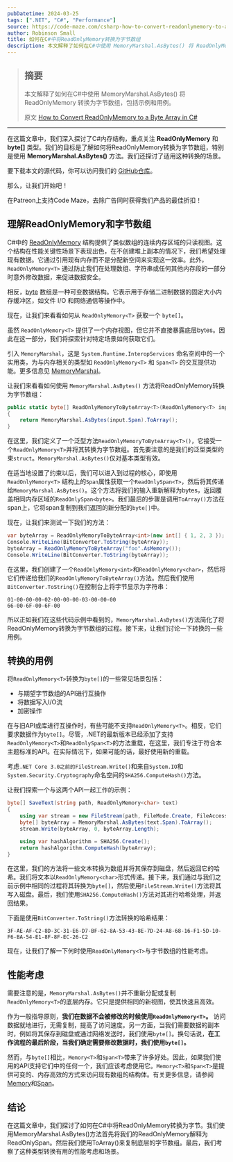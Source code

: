 ```yaml
---
pubDatetime: 2024-03-25
tags: [".NET", "C#", "Performance"]
source: https://code-maze.com/csharp-how-to-convert-readonlymemory-to-a-byte-array/
author: Robinson Small
title: 如何在C#中将ReadOnlyMemory转换为字节数组
description: 本文解释了如何在C#中使用 MemoryMarshal.AsBytes() 将 ReadOnlyMemory 转换为字节数组，包括示例和用例。
---
```


> ## 摘要
>
> 本文解释了如何在C#中使用 MemoryMarshal.AsBytes() 将 ReadOnlyMemory 转换为字节数组，包括示例和用例。
>
> 原文 [How to Convert ReadOnlyMemory to a Byte Array in C#](https://code-maze.com/csharp-how-to-convert-readonlymemory-to-a-byte-array/)

---

在这篇文章中，我们深入探讨了C#内存结构，重点关注 **ReadOnlyMemory<T>** 和 **byte\[\]** 类型。我们的目标是了解如何将ReadOnlyMemory转换为字节数组，特别是使用 **MemoryMarshal.AsBytes()** 方法。我们还探讨了适用这种转换的场景。

要下载本文的源代码，你可以访问我们的 [GitHub仓库](https://github.com/CodeMazeBlog/CodeMazeGuides/tree/main/collections-arrays/HowToConvertReadOnlyMemoryToByteArrayInCSharp)。

那么，让我们开始吧！

在Patreon上支持Code Maze，去除广告同时获得我们产品的最佳折扣！

## 理解ReadOnlyMemory和字节数组

C#中的 [ReadOnlyMemory](https://learn.microsoft.com/en-us/dotnet/api/system.readonlymemory-1?view=net-8.0) 结构提供了类似数组的连续内存区域的只读视图。这个结构在性能关键性场景下表现出色，在不创建堆上副本的情况下，我们希望处理现有数据。它通过引用现有内存而不是分配新空间来实现这一效率。此外，`ReadOnlyMemory<T>` 通过防止我们在处理数组、字符串或任何其他内存段的一部分时意外修改数据，来促进数据安全。

相反，[byte](https://learn.microsoft.com/en-us/dotnet/api/system.byte?view=net-8.0) 数组是一种可变数据结构。它表示用于存储二进制数据的固定大小内存缓冲区，如文件 I/O 和网络通信等操作中。

现在，让我们来看看如何从 `ReadOnlyMemory<T>` 获取一个 `byte[]`。

虽然 `ReadOnlyMemory<T>` 提供了一个内存视图，但它并不直接暴露底层bytes。因此在这一部分，我们将探索针对特定场景如何获取它们。

引入 `MemoryMarshal`，这是 `System.Runtime.InteropServices` 命名空间中的一个实用类，为与内存相关的类型如 `ReadOnlyMemory<T>` 和 `Span<T>` 的交互提供功能。更多信息见 [MemoryMarshal](https://learn.microsoft.com/en-us/dotnet/api/system.runtime.interopservices.memorymarshal?view=net-8.0)。

让我们来看看如何使用 `MemoryMarshal.AsBytes()` 方法将ReadOnlyMemory转换为字节数组：

```csharp
public static byte[] ReadOnlyMemoryToByteArray<T>(ReadOnlyMemory<T> input) where T : struct
{
    return MemoryMarshal.AsBytes(input.Span).ToArray();
}
```

在这里，我们定义了一个泛型方法`ReadOnlyMemoryToByteArray<T>()`，它接受一个`ReadOnlyMemory<T>`并将其转换为字节数组。首先要注意的是我们的泛型类型约束`struct`。`MemoryMarshal.AsBytes()`仅对基本类型有效。

在适当地设置了约束以后，我们可以进入到过程的核心，即使用`ReadOnlyMemory<T>` 结构上的`Span`属性获取一个`ReadOnlySpan<T>`，然后将其传递给`MemoryMarshal.AsBytes()`。这个方法将我们的输入重新解释为bytes，返回覆盖相同内存区域的`ReadOnlySpan<byte>`。我们最后的步骤是调用`ToArray()`方法在span上，它将span复制到我们返回的新分配的`byte[]`中。

现在，让我们来测试一下我们的方法：

```csharp
var byteArray = ReadOnlyMemoryToByteArray<int>(new int[] { 1, 2, 3 });
Console.WriteLine(BitConverter.ToString(byteArray));
byteArray = ReadOnlyMemoryToByteArray("foo".AsMemory());
Console.WriteLine(BitConverter.ToString(byteArray));
```

在这里，我们创建了一个`ReadOnlyMemory<int>`和`ReadOnlyMemory<char>`，然后将它们传递给我们的`ReadOnlyMemoryToByteArray()`方法。然后我们使用`BitConverter.ToString()`在控制台上将字节显示为字符串：

```shell
01-00-00-00-02-00-00-00-03-00-00-00
66-00-6F-00-6F-00
```

所以正如我们在这些代码示例中看到的，`MemoryMarshal.AsBytes()`方法简化了将ReadOnlyMemory转换为字节数组的过程。接下来，让我们讨论一下转换的一些用例。

## 转换的用例

将`ReadOnlyMemory<T>`转换为`byte[]`的一些常见场景包括：

- 与期望字节数组的API进行互操作
- 将数据写入I/O流
- 加密操作

在与旧API或库进行互操作时，有些可能不支持`ReadOnlyMemory<T>`。相反，它们要求数据作为`byte[]`。尽管，.NET的最新版本已经添加了支持`ReadOnlyMemory<T>`和`ReadOnlySpan<T>`的方法重载，在这里，我们专注于符合本主题标准的API。在实际情况下，如果可能的话，最好使用新的重载。

考虑`.NET Core 3.0之前的FileStream.Write()`和来自`System.IO`和`System.Security.Cryptography`命名空间的`SHA256.ComputeHash()`方法。

让我们探索一个与这两个API一起工作的示例：

```csharp
byte[] SaveText(string path, ReadOnlyMemory<char> text)
{
    using var stream = new FileStream(path, FileMode.Create, FileAccess.Write);
    byte[] byteArray = MemoryMarshal.AsBytes(text.Span).ToArray();
    stream.Write(byteArray, 0, byteArray.Length);

    using var hashAlgorithm = SHA256.Create();
    return hashAlgorithm.ComputeHash(byteArray);
}
```

在这里，我们的方法将一些文本转换为数组并将其保存到磁盘，然后返回它的哈希。我们将文本以`ReadOnlyMemory<char>`形式传递。接下来，我们通过与我们之前示例中相同的过程将其转换为`byte[]`，然后使用`FileStream.Write()`方法将其写入磁盘。最后，我们使用`SHA256.ComputeHash()`方法对其进行哈希处理，并返回结果。

下面是使用`BitConverter.ToString()`方法转换的哈希结果：

```shell
3F-AE-AF-C2-8D-3C-31-E6-D7-BF-62-8A-53-43-8E-7D-24-A8-68-16-F1-5D-10-F6-BA-54-E1-8F-8F-EC-26-C2
```

现在，让我们了解一下何时使用`ReadOnlyMemory<T>`与字节数组的性能考虑。

## 性能考虑

需要注意的是，`MemoryMarshal.AsBytes()`并不重新分配或复制`ReadOnlyMemory<T>`的底层内存。它只是提供相同的新视图，使其快速且高效。

作为一般指导原则，**我们在数据不会被修改的时候使用`ReadOnlyMemory<T>`。** 访问数据就地进行，无需复制，提高了访问速度。另一方面，当我们需要数据的副本时，例如将其保存到磁盘或通过网络发送时，我们使用`byte[]`。换句话说，**在工作流程的最后阶段，当我们确定需要修改数据时，我们使用`byte[]`。**

然而，与`byte[]`相比，`Memory<T>`和`Span<T>`带来了许多好处。因此，如果我们使用的API支持它们中的任何一个，我们应该考虑使用它。`Memory<T>`和`Span<T>`是提供可变的、内存高效的方式来访问现有数组的结构体。有关更多信息，请参阅[Memory](https://code-maze.com/csharp-using-memory/)和[Span](https://code-maze.com/csharp-span-to-improve-application-performance/)。

## 结论

在这篇文章中，我们探讨了如何在C#中将ReadOnlyMemory转换为字节。我们使用MemoryMarshal.AsBytes()方法首先将我们的ReadOnlyMemory<T>解释为ReadOnlySpan<byte>。然后我们使用ToArray()来复制底层的字节数组。最后，我们考察了这种类型转换有用的性能考虑和场景。
